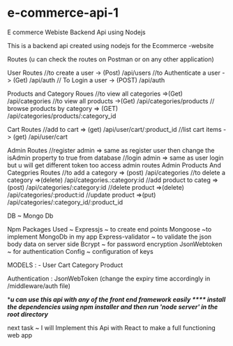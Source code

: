 # e-commerce-api-1
E commerce Webiste Backend Api using Nodejs

This is a backend api created using nodejs for the Ecommerce -website

Routes (u can check the routes on Postman or on any other application)

User Routes
//to create a user -> (Post) /api/users 
//to Authenticate a user -> (Get) /api/auth 
// To Login a user -> (POST) /api/auth

Products and Category Roues 
//to view all categories =>(Get) /api/categories 
//to view all products ->(Get) /api/categories/products 
// browse products by category => (GET) /api/categories/products/:category_id

Cart Routes 
//add to cart => (get) /api/user/cart/:product_id 
//list cart items -> (get) /api/user/cart

Admin Routes 
//register admin => same as register user then change the isAdmin property to true from database 
//login admin => same as user login but u will get different token too access admin routes 
Admin Products And Categpries Routes 
//to add a category => (post) /api/categories 
//to delete a category =>(delete) /api/categories.:category:id 
//add product to categ =>(post) /api/categories/:category:id 
//delete product =>(delete) /api/categories/:product:id 
//update product =>(put) /api/categories/:category_id/:product_id

DB ~ Mongo Db

Npm Packages Used ~ Expressjs ~ to create end points 
Mongoose ~to implement MongoDb in my app 
Express-validator ~ to validate the json body data on server side 
Bcrypt ~ for password encryption 
JsonWebtoken ~ for authentication 
Config ~ configuration of keys

MODELS : - 
User
Cart 
Category 
Product

Authentication : JsonWebToken (change the expiry time accordingly in /middleware/auth file)

****u can use this api with any of the front end framework easily ****
***install the dependencies using npm installer and then run 'node server' in the root directory******

next task ~ I will Implement this Api with React to make a full functioning web app

